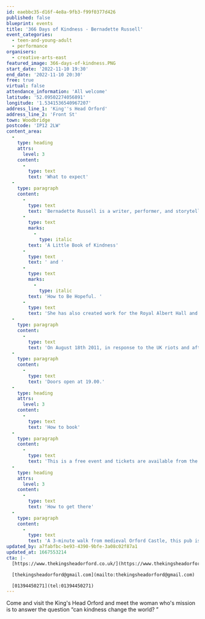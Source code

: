 ```yaml
---
id: eaebbc35-d16f-4e8a-9fb3-f99f0377d426
published: false
blueprint: events
title: '366 Days of Kindness - Bernadette Russell'
event_categories:
  - teen-and-young-adult
  - performance
organisers:
  - creative-arts-east
featured_image: 366-days-of-kindness.PNG
start_date: '2022-11-10 19:30'
end_date: '2022-11-10 20:30'
free: true
virtual: false
attendance_information: 'All welcome'
latitude: '52.09502274056891'
longitude: '1.5341536540967207'
address_line_1: 'King''s Head Orford'
address_line_2: 'Front St'
town: Woodbridge
postcode: 'IP12 2LW'
content_area:
  -
    type: heading
    attrs:
      level: 3
    content:
      -
        type: text
        text: 'What to expect'
  -
    type: paragraph
    content:
      -
        type: text
        text: 'Bernadette Russell is a writer, performer, and storyteller with a talent for writing inspirational books such as '
      -
        type: text
        marks:
          -
            type: italic
        text: 'A Little Book of Kindness'
      -
        type: text
        text: ' and '
      -
        type: text
        marks:
          -
            type: italic
        text: 'How to Be Hopeful. '
      -
        type: text
        text: 'She has also created work for the Royal Albert Hall and National Theatre amongst many others. '
  -
    type: paragraph
    content:
      -
        type: text
        text: 'On August 18th 2011, in response to the UK riots and after a chance encounter in a post office, Bernadette Russell embarked on a reckless mission to be kind to a stranger every single day for a year. This show, part stand up, part storytelling, charts this amazing year, which began with burning buildings, and ended with the flame of the Olympic torch. It attempts to answer the question: “is it possible to change the world just by being kind?”'
  -
    type: paragraph
    content:
      -
        type: text
        text: 'Doors open at 19.00.'
  -
    type: heading
    attrs:
      level: 3
    content:
      -
        type: text
        text: 'How to book'
  -
    type: paragraph
    content:
      -
        type: text
        text: 'This is a free event and tickets are available from the pub or 01394 450271 & thekingsheadorford@gmail.com.'
  -
    type: heading
    attrs:
      level: 3
    content:
      -
        type: text
        text: 'How to get there'
  -
    type: paragraph
    content:
      -
        type: text
        text: 'A 3-minute walk from medieval Orford Castle, this pub is 9 miles from Wickham Market train station and 2 miles from the 18th-century Orfordness Lighthouse within the Orford Ness National Nature Reserve. Free parking is available at the pub. '
updated_by: a7fabfbc-be93-4390-9bfe-3a08c02f87a1
updated_at: 1667553214
cta: |-
  [https://www.thekingsheadorford.co.uk/](https://www.thekingsheadorford.co.uk/)

  [thekingsheadorford@gmail.com](mailto:thekingsheadorford@gmail.com)

  [01394450271](tel:01394450271)
---
```

Come and visit the King's Head Orford and meet the woman who's mission is to answer the question “can kindness change the world? ”